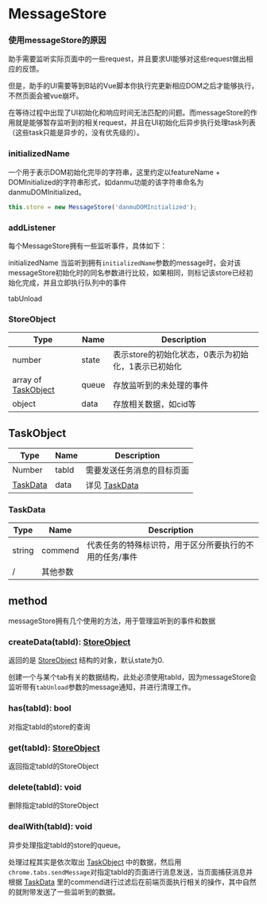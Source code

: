 # MessageStore

### 使用messageStore的原因

助手需要监听实际页面中的一些request，并且要求UI能够对这些request做出相应的反馈。

但是，助手的UI需要等到B站的Vue脚本你执行完更新相应DOM之后才能够执行，不然页面会被vue崩坏。

在等待过程中出现了UI初始化和响应时间无法匹配的问题。而messageStore的作用就是能够暂存监听到的相关request，并且在UI初始化后异步执行处理task列表（这些task只能是异步的，没有优先级的）。

### initializedName

一个用于表示DOM初始化完毕的字符串，这里约定以featureName + DOMInitialized的字符串形式，如danmu功能的该字符串命名为danmuDOMInitialized。

```javascript
this.store = new MessageStore('danmuDOMInitialized');
```

### addListener

每个MessageStore拥有一些监听事件，具体如下：

initializedName 当监听到拥有`initializedName`参数的message时，会对该messageStore初始化时的同名参数进行比较，如果相同，则标记该store已经初始化完成，并且立即执行队列中的事件

tabUnload

### StoreObject

| Type                               | Name  | Description                                         |
| ---------------------------------- | ----- | --------------------------------------------------- |
| number                             | state | 表示store的初始化状态，0表示为初始化，1表示已初始化 |
| array of [TaskObject](#TaskObject) | queue | 存放监听到的未处理的事件                            |
| object                             | data  | 存放相关数据，如cid等                               |



## TaskObject

| Type                  | Name  | Description                |
| --------------------- | ----- | -------------------------- |
| Number                | tabId | 需要发送任务消息的目标页面 |
| [TaskData](#taskData) | data  | 详见 [TaskData](#TaskData) |

### TaskData

| Type   | Name     | Description                                             |
| ------ | -------- | ------------------------------------------------------- |
| string | commend  | 代表任务的特殊标识符，用于区分所要执行的不用的任务/事件 |
| /      | 其他参数 |                                                         |



## method

messageStore拥有几个使用的方法，用于管理监听到的事件和数据

### createData(tabId): [StoreObject](#StoreObject)

返回的是 [StoreObject](#StoreObject) 结构的对象，默认state为0.

创建一个与某个tab有关的数据结构，此处必须使用tabId，因为messageStore会监听带有`tabUnload`参数的message通知，并进行清理工作。

### has(tabId): bool

对指定tabId的store的查询

### get(tabId): [StoreObject](#StoreObject)

返回指定tabId的StoreObject

### delete(tabId): void

删除指定tabId的StoreObject

### dealWith(tabId): void

异步处理指定tabId的store的queue。

处理过程其实是依次取出 [TaskObject](#TaskObject) 中的数据，然后用`chrome.tabs.sendMessage`对指定tabId的页面进行消息发送，当页面捕获消息并根据 [TaskData](#TaskData) 里的commend进行过滤后在前端页面执行相关的操作，其中自然的就附带发送了一些监听到的数据。
